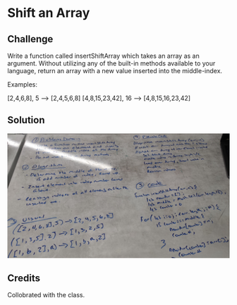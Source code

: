 # Shift an Array

## Challenge
Write a function called insertShiftArray which takes an array as an argument. Without utilizing any of the built-in methods available to your language, return an array with a new value inserted into the middle-index.

Examples:

[2,4,6,8], 5  -->	[2,4,5,6,8]
[4,8,15,23,42], 16  --> 	[4,8,15,16,23,42]


## Solution
![whiteboard image](/assets/array_shift.jpg)

## Credits
Collobrated with the class.